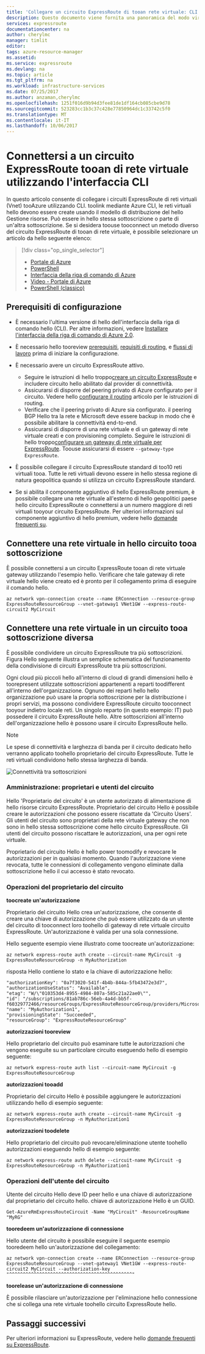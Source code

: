 ```yaml
---
title: 'Collegare un circuito ExpressRoute di tooan rete virtuale: CLI: Azure | Documenti Microsoft'
description: Questo documento viene fornita una panoramica del modo virtuale toolink reti circuiti tooExpressRoute (Vnet) con modello di distribuzione di gestione risorse di hello e CLI.
services: expressroute
documentationcenter: na
author: cherylmc
manager: timlit
editor: 
tags: azure-resource-manager
ms.assetid: 
ms.service: expressroute
ms.devlang: na
ms.topic: article
ms.tgt_pltfrm: na
ms.workload: infrastructure-services
ms.date: 07/25/2017
ms.author: anzaman,cherylmc
ms.openlocfilehash: 1251f016d9b94d3fee81de1df164cb085cbe9d78
ms.sourcegitcommit: 523283cc1b3c37c428e77850964dc1c33742c5f0
ms.translationtype: MT
ms.contentlocale: it-IT
ms.lasthandoff: 10/06/2017
---
```

# <a name="connect-a-virtual-network-tooan-expressroute-circuit-using-cli"></a>Connettersi a un circuito ExpressRoute tooan di rete virtuale utilizzando l'interfaccia CLI

In questo articolo consente di collegare i circuiti ExpressRoute di reti virtuali (Vnet) tooAzure utilizzando CLI. toolink mediante Azure CLI, le reti virtuali hello devono essere create usando il modello di distribuzione del hello Gestione risorse. Può essere in hello stessa sottoscrizione o parte di un'altra sottoscrizione. Se si desidera toouse tooconnect un metodo diverso del circuito ExpressRoute di tooan di rete virtuale, è possibile selezionare un articolo da hello seguente elenco:

> [!div class="op_single_selector"]
> * [Portale di Azure](expressroute-howto-linkvnet-portal-resource-manager.md)
> * [PowerShell](expressroute-howto-linkvnet-arm.md)
> * [Interfaccia della riga di comando di Azure](howto-linkvnet-cli.md)
> * [Video - Portale di Azure](http://azure.microsoft.com/documentation/videos/azure-expressroute-how-to-create-a-connection-between-your-vpn-gateway-and-expressroute-circuit)
> * [PowerShell (classico)](expressroute-howto-linkvnet-classic.md)
> 

## <a name="configuration-prerequisites"></a>Prerequisiti di configurazione

* È necessario l'ultima versione di hello dell'interfaccia della riga di comando hello (CLI). Per altre informazioni, vedere [Installare l'interfaccia della riga di comando di Azure 2.0](https://docs.microsoft.com/en-us/cli/azure/install-azure-cli).
* È necessario hello tooreview [prerequisiti](expressroute-prerequisites.md), [requisiti di routing](expressroute-routing.md), e [flussi di lavoro](expressroute-workflows.md) prima di iniziare la configurazione.
* È necessario avere un circuito ExpressRoute attivo. 
  * Seguire le istruzioni di hello troppo[creare un circuito ExpressRoute](howto-circuit-cli.md) e includere circuito hello abilitato dal provider di connettività. 
  * Assicurarsi di disporre del peering privato di Azure configurato per il circuito. Vedere hello [configurare il routing](howto-routing-cli.md) articolo per le istruzioni di routing. 
  * Verificare che il peering privato di Azure sia configurato. il peering BGP Hello tra la rete e Microsoft deve essere backup in modo che è possibile abilitare la connettività end-to-end.
  * Assicurarsi di disporre di una rete virtuale e di un gateway di rete virtuale creati e con provisioning completo. Seguire le istruzioni di hello troppo[configurare un gateway di rete virtuale per ExpressRoute](https://docs.microsoft.com/en-us/azure/vpn-gateway/vpn-gateway-howto-site-to-site-resource-manager-cli). Toouse assicurarsi di essere `--gateway-type ExpressRoute`.

* È possibile collegare il circuito ExpressRoute standard di too10 reti virtuali tooa. Tutte le reti virtuali devono essere in hello stessa regione di natura geopolitica quando si utilizza un circuito ExpressRoute standard. 

* Se si abilita il componente aggiuntivo di hello ExpressRoute premium, è possibile collegare una rete virtuale all'esterno di hello geopolitici paese hello circuito ExpressRoute o connettersi a un numero maggiore di reti virtuali tooyour circuito ExpressRoute. Per ulteriori informazioni sul componente aggiuntivo di hello premium, vedere hello [domande frequenti su](expressroute-faqs.md).

## <a name="connect-a-virtual-network-in-hello-same-subscription-tooa-circuit"></a>Connettere una rete virtuale in hello circuito tooa sottoscrizione

È possibile connettersi a un circuito ExpressRoute tooan di rete virtuale gateway utilizzando l'esempio hello. Verificare che tale gateway di rete virtuale hello viene creato ed è pronto per il collegamento prima di eseguire il comando hello.

```azurecli
az network vpn-connection create --name ERConnection --resource-group ExpressRouteResourceGroup --vnet-gateway1 VNet1GW --express-route-circuit2 MyCircuit
```

## <a name="connect-a-virtual-network-in-a-different-subscription-tooa-circuit"></a>Connettere una rete virtuale in un circuito tooa sottoscrizione diversa

È possibile condividere un circuito ExpressRoute tra più sottoscrizioni. Figura Hello seguente illustra un semplice schematica del funzionamento della condivisione di circuiti ExpressRoute tra più sottoscrizioni.

Ogni cloud più piccoli hello all'interno di cloud di grandi dimensioni hello è toorepresent utilizzate sottoscrizioni appartenenti a reparti toodifferent all'interno dell'organizzazione. Ognuno dei reparti hello hello organizzazione può usare la propria sottoscrizione per la distribuzione i propri servizi, ma possono condividere ExpressRoute circuito tooconnect tooyour indietro locale reti. Un singolo reparto (in questo esempio: IT) può possedere il circuito ExpressRoute hello. Altre sottoscrizioni all'interno dell'organizzazione hello è possono usare il circuito ExpressRoute hello.

> [!NOTE]
> Le spese di connettività e larghezza di banda per il circuito dedicato hello verranno applicato toohello proprietario del circuito ExpressRoute. Tutte le reti virtuali condividono hello stessa larghezza di banda.
> 
> 

![Connettività tra sottoscrizioni](./media/expressroute-howto-linkvnet-classic/cross-subscription.png)

### <a name="administration---circuit-owners-and-circuit-users"></a>Amministrazione: proprietari e utenti del circuito

Hello 'Proprietario del circuito' è un utente autorizzato di alimentazione di hello risorse circuito ExpressRoute. Proprietario del circuito Hello è possibile creare le autorizzazioni che possono essere riscattate da 'Circuito Users'. Gli utenti del circuito sono proprietari della rete virtuale gateway che non sono in hello stessa sottoscrizione come hello circuito ExpressRoute. Gli utenti del circuito possono riscattare le autorizzazioni, una per ogni rete virtuale.

Proprietario del circuito Hello è hello power toomodify e revocare le autorizzazioni per in qualsiasi momento. Quando l'autorizzazione viene revocata, tutte le connessioni di collegamento vengono eliminate dalla sottoscrizione hello il cui accesso è stato revocato.

### <a name="circuit-owner-operations"></a>Operazioni del proprietario del circuito

**toocreate un'autorizzazione**

Proprietario del circuito Hello crea un'autorizzazione, che consente di creare una chiave di autorizzazione che può essere utilizzato da un utente del circuito di tooconnect loro toohello di gateway di rete virtuale circuito ExpressRoute. Un'autorizzazione è valida per una sola connessione.

Hello seguente esempio viene illustrato come toocreate un'autorizzazione:

```azurecli
az network express-route auth create --circuit-name MyCircuit -g ExpressRouteResourceGroup -n MyAuthorization
```

risposta Hello contiene lo stato e la chiave di autorizzazione hello:

```azurecli
"authorizationKey": "0a7f3020-541f-4b4b-844a-5fb43472e3d7",
"authorizationUseStatus": "Available",
"etag": "W/\"010353d4-8955-4984-807a-585c21a22ae0\"",
"id": "/subscriptions/81ab786c-56eb-4a4d-bb5f-f60329772466/resourceGroups/ExpressRouteResourceGroup/providers/Microsoft.Network/expressRouteCircuits/MyCircuit/authorizations/MyAuthorization1",
"name": "MyAuthorization1",
"provisioningState": "Succeeded",
"resourceGroup": "ExpressRouteResourceGroup"
```

**autorizzazioni tooreview**

Hello proprietario del circuito può esaminare tutte le autorizzazioni che vengono eseguite su un particolare circuito eseguendo hello di esempio seguente:

```azurecli
az network express-route auth list --circuit-name MyCircuit -g ExpressRouteResourceGroup
```

**autorizzazioni tooadd**

Proprietario del circuito Hello è possibile aggiungere le autorizzazioni utilizzando hello di esempio seguente:

```azurecli
az network express-route auth create --circuit-name MyCircuit -g ExpressRouteResourceGroup -n MyAuthorization1
```

**autorizzazioni toodelete**

Hello proprietario del circuito può revocare/eliminazione utente toohello autorizzazioni eseguendo hello di esempio seguente:

```azurecli
az network express-route auth delete --circuit-name MyCircuit -g ExpressRouteResourceGroup -n MyAuthorization1
```

### <a name="circuit-user-operations"></a>Operazioni dell'utente del circuito

Utente del circuito Hello deve ID peer hello e una chiave di autorizzazione dal proprietario del circuito hello. chiave di autorizzazione Hello è un GUID.

```azurecli
Get-AzureRmExpressRouteCircuit -Name "MyCircuit" -ResourceGroupName "MyRG"
```

**tooredeem un'autorizzazione di connessione**

Hello utente del circuito è possibile eseguire il seguente esempio tooredeem hello un'autorizzazione del collegamento:

```azurecli
az network vpn-connection create --name ERConnection --resource-group ExpressRouteResourceGroup --vnet-gateway1 VNet1GW --express-route-circuit2 MyCircuit --authorization-key "^^^^^^^^^^^^^^^^^^^^^^^^^^^^^^^^^^^^^^^^^^^^^"
```

**toorelease un'autorizzazione di connessione**

È possibile rilasciare un'autorizzazione per l'eliminazione hello connessione che si collega una rete virtuale toohello circuito ExpressRoute hello.

## <a name="next-steps"></a>Passaggi successivi

Per ulteriori informazioni su ExpressRoute, vedere hello [domande frequenti su ExpressRoute](expressroute-faqs.md).
